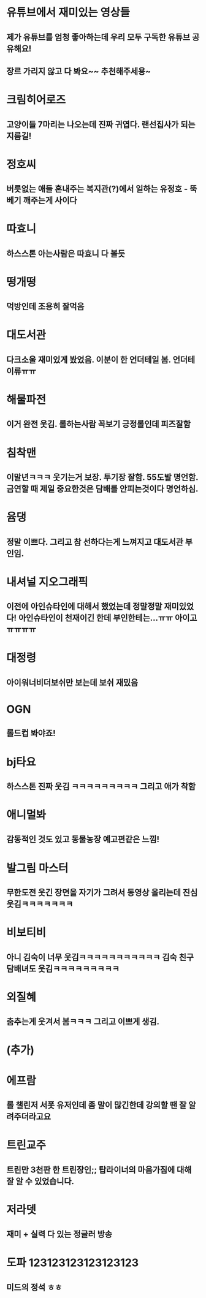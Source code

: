 


유튜브에서 재미있는 영상들
========================
제가 유튜브를 엄청 좋아하는데 우리 모두 구독한 유튜브 공유해요!
------------------------
장르 가리지 않고 다 봐요~~ 추천해주세용~
------------------------


# 크림히어로즈
## 고양이들 7마리는 나오는데 진짜 귀엽다. 랜선집사가 되는 지름길!

# 정호씨
## 버릇없는 애들 혼내주는 복지관(?)에서 일하는 유정호 - 뚝베기 깨주는게 사이다

# 따효니
## 하스스톤 아는사람은 따효니 다 볼듯

# 떵개떵
## 먹방인데 조용히 잘먹음

# 대도서관
## 다크소울 재미있게 봤었음. 이분이 한 언더테일 봄. 언더테이류ㅠㅠ

# 해물파전
## 이거 완전 웃김. 롤하는사람 꼭보기 긍정롤인데 피즈잘함

# 침착맨
## 이말년ㅋㅋㅋ 웃기는거 보장. 투기장 잘함. 55도발 명언함. 금연할 때 제일 중요한것은 담배를 안피는것이다 명언하심.

# 윰댕
## 정말 이쁘다. 그리고 참 선하다는게 느껴지고 대도서관 부인임.

# 내셔널 지오그래픽
## 이전에 아인슈타인에 대해서 했었는데 정말정말 재미있었다! 아인슈타인이 천재이긴 한데 부인한테는...ㅠㅠ 아이고 ㅠㅠㅠㅠ

# 대정령
## 아이워너비더보쉬만 보는데 보쉬 재밌음

# OGN
## 롤드컵 봐야죠!

# bj타요
## 하스스톤 진짜 웃김 ㅋㅋㅋㅋㅋㅋㅋㅋㅋ 그리고 애가 착함

# 애니멀봐
## 감동적인 것도 있고 동물농장 예고편같은 느낌!

# 발그림 마스터
## 무한도전 웃긴 장면을 자기가 그려서 동영상 올리는데 진심 웃김ㅋㅋㅋㅋㅋㅋㅋ

# 비보티비
## 아니 김숙이 너무 웃김ㅋㅋㅋㅋㅋㅋㅋㅋㅋㅋㅋ 김숙 친구 담배녀도 웃김ㅋㅋㅋㅋㅋㅋㅋㅋㅋ

# 외질혜
## 춤추는게 웃겨서 봄ㅋㅋㅋ 그리고 이쁘게 생김.


# (추가)

# 에프람
## 롤 챌린저 서폿 유저인데 좀 말이 많긴한데 강의할 땐 잘 알려주더라고요

# 트린교주
## 트린만 3천판 한 트린장인;; 탑라이너의 마음가짐에 대해 잘 알 수 있었습니다.

# 저라뎃
## 재미 + 실력 다 있는 정글러 방송

# 도파 123123123123123123
## 미드의 정석 ㅎㅎ






